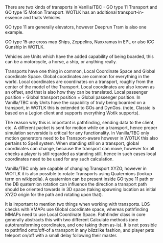 There are two kinds of transports in Vanilla/TBC - GO type 11 Transport and GO type 15 Motion Transport. WOTLK has an additional transport-in-essence and thats Vehicles.

GO type 11 are generally elevators, however Deeprun Tram is also one example.

GO type 15 are cross map Ships, Zeppelins, Naxxramas in EPL or also ICC Gunship in WOTLK.

Vehicles are Units which have the added capability of being boarded, this can be a motorcycle, a horse, a ship, or anything really.

Transports have one thing in common, Local Coordinate Space and Global coordinate Space. Global coordinates are common for everything in the world. Local coordinates are coordinates on a transport, roughly from the center of the model of the Transport. Local coordinates are also known as an offset, and that is also how they can be translated. Local passenger position + Global transport position = Global passenger position. In Vanilla/TBC only Units have the capability of truly being boarded on a transport, in WOTLK this is extended to GOs and DynGos. (note, Classic is based on a Legion client and supports everything Wotlk supports).

The reason why this is important is pathfinding, sending data to the client, etc. A different packet is sent for motion while on a transport, hence proper simulation serverside is critical for any functionality. In Vanilla/TBC only motion generators need to be Transport-aware however in WOTLK this also pertains to Spell system. When standing still on a transport, global coordinates can change, because the transport can move, however for all checks a player is still regarded as standing still, hence in such cases local coordinates need to be used for any such calculation.

Vanilla/TBC only are capable of changing Transport XYZO, however in WOTLK it is also possible to rotate Transports using Quaternions (lookup term on wikipedia). A quaternion can be present inside GO type 11 path or the DB quaternion rotation can influence the direction a transport path should be oriented towards in 3D space (taking spawning location as initial XYZO origin for the path and rotating upon that).

It is important to mention two things when working with transports. LOS checks with VMAPs use Global coordinate space, whereas pathfinding MMAPs need to use Local Coordinate Space. Pathfinder class in core generally abstracts this with two different Calculate methods (one autotransforming coordinates, and one taking them as-is). It is not possible to pathfind onto/off-of a transport in any blizzlike fashion, and player pets teleport on/off with a small delay following their master.